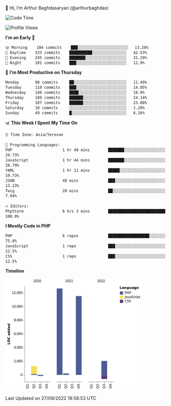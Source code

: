 👋 Hi, I’m Arthur Baghdasaryan (@arthurbaghdas)


<!--START_SECTION:waka-->
![Code Time](http://img.shields.io/badge/Code%20Time-281%20hrs%2012%20mins-blue)

![Profile Views](http://img.shields.io/badge/Profile%20Views-0-blue)

**I'm an Early 🐤** 

```text
🌞 Morning    104 commits    ███░░░░░░░░░░░░░░░░░░░░░░   13.28% 
🌆 Daytime    333 commits    ██████████░░░░░░░░░░░░░░░   42.53% 
🌃 Evening    245 commits    ███████░░░░░░░░░░░░░░░░░░   31.29% 
🌙 Night      101 commits    ███░░░░░░░░░░░░░░░░░░░░░░   12.9%

```
📅 **I'm Most Productive on Thursday** 

```text
Monday       90 commits     ██░░░░░░░░░░░░░░░░░░░░░░░   11.49% 
Tuesday      110 commits    ███░░░░░░░░░░░░░░░░░░░░░░   14.05% 
Wednesday    148 commits    ████░░░░░░░░░░░░░░░░░░░░░   18.9% 
Thursday     189 commits    ██████░░░░░░░░░░░░░░░░░░░   24.14% 
Friday       187 commits    ██████░░░░░░░░░░░░░░░░░░░   23.88% 
Saturday     10 commits     ░░░░░░░░░░░░░░░░░░░░░░░░░   1.28% 
Sunday       49 commits     █░░░░░░░░░░░░░░░░░░░░░░░░   6.26%

```


📊 **This Week I Spent My Time On** 

```text
⌚︎ Time Zone: Asia/Yerevan

💬 Programming Languages: 
PHP                      1 hr 48 mins        ███████░░░░░░░░░░░░░░░░░░   29.73% 
JavaScript               1 hr 44 mins        ███████░░░░░░░░░░░░░░░░░░   28.79% 
YAML                     1 hr 11 mins        █████░░░░░░░░░░░░░░░░░░░░   19.73% 
JSON                     48 mins             ███░░░░░░░░░░░░░░░░░░░░░░   13.23% 
Twig                     28 mins             ██░░░░░░░░░░░░░░░░░░░░░░░   7.94%

🔥 Editors: 
PhpStorm                 6 hrs 3 mins        █████████████████████████   100.0%

```

**I Mostly Code in PHP** 

```text
PHP                      6 repos             ██████████████████░░░░░░░   75.0% 
JavaScript               1 repo              ███░░░░░░░░░░░░░░░░░░░░░░   12.5% 
CSS                      1 repo              ███░░░░░░░░░░░░░░░░░░░░░░   12.5%

```


**Timeline**

![Chart not found](https://raw.githubusercontent.com/arthurbaghdas/arthurbaghdas/main/charts/bar_graph.png) 


 Last Updated on 27/09/2022 18:58:53 UTC
<!--END_SECTION:waka-->

